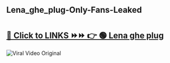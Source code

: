 
 ## Lena_ghe_plug-Only-Fans-Leaked

# <h2><a href="https://clipsfans.com/Lena_ghe_plug&ref=git">🔗 Click to LINKS ⏩⏩ 👉 🟢 Lena ghe plug </a></h2>

<a href="https://clipsfans.com/Lena_ghe_plug&ref=git" rel="nofollow" data-target="animated-image.originalLink"><img src="https://i.ibb.co.com/xMMVF88/686577567.gif" alt="Viral Video Original" style="max-width: 100%; display: inline-block;" data-target="animated-image.originalImage"></a>

